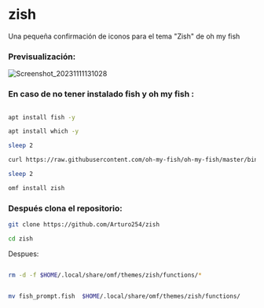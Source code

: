 # zish
Una pequeña confirmación de iconos para el tema "Zish" de oh my fish
### Previsualización:

![Screenshot_20231111131028](https://github.com/Arturo254/zish/assets/87346871/c4332e5f-decc-451b-83ab-0cdad43539ef)

### En caso de no tener instalado fish y oh my fish :

```bash

apt install fish -y

apt install which -y

sleep 2

curl https://raw.githubusercontent.com/oh-my-fish/oh-my-fish/master/bin/install | fish

sleep 2

omf install zish
```

### Después clona el repositorio:

```bash
git clone https://github.com/Arturo254/zish

cd zish
```

Despues:

```bash

rm -d -f $HOME/.local/share/omf/themes/zish/functions/*


mv fish_prompt.fish  $HOME/.local/share/omf/themes/zish/functions/

